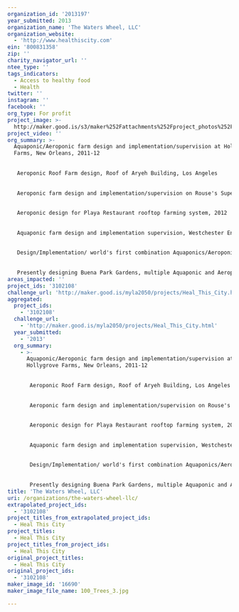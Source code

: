 ```yaml
---
organization_id: '2013197'
year_submitted: 2013
organization_name: 'The Waters Wheel, LLC'
organization_website:
  - 'http://www.healthiscity.com'
ein: '800831358'
zip: ''
charity_navigator_url: ''
ntee_type: ''
tags_indicators:
  - Access to healthy food
  - Health
twitter: ''
instagram: ''
facebook: ''
org_type: For profit
project_image: >-
  http://maker.good.is/s3/maker%252Fattachments%252Fproject_photos%252Fimages%252F16690%252Fdisplay%252F100_Trees_3.jpg=c570x385
project_video: ''
org_summary: >-
  Aquaponic/Aeroponic farm design and implementation/supervision at Hollygrove
  Farms, New Orleans, 2011-12
   
   
   Aeroponic Roof Farm design, Roof of Aryeh Building, Los Angeles
   
   
   Aeroponic farm design and implementation/supervision on Rouse's Supermarket roof, New Orleans "Roots on the Rooftop", 2012
   
   
   Aeroponic design for Playa Restaurant rooftop farming system, 2012
   
   
   Aquaponic farm design and implementation supervision, Westchester Enriched Science Magnets High School, Los Angeles 2012-13
   
   
   Design/Implementation/ world's first combination Aquaponics/Aeroponics TowerGarden w/ fish-derived nutrient, 2013
   
   
   Presently designing Buena Park Gardens, multiple Aquaponic and Aeroponic greenhouses on 10 acres under power-line easement, Knott Ave., Buena Park
areas_impacted: ''
project_ids: '3102108'
challenge_url: 'http://maker.good.is/myla2050/projects/Heal_This_City.html'
aggregated:
  project_ids:
    - '3102108'
  challenge_url:
    - 'http://maker.good.is/myla2050/projects/Heal_This_City.html'
  year_submitted:
    - '2013'
  org_summary:
    - >-
      Aquaponic/Aeroponic farm design and implementation/supervision at
      Hollygrove Farms, New Orleans, 2011-12
       
       
       Aeroponic Roof Farm design, Roof of Aryeh Building, Los Angeles
       
       
       Aeroponic farm design and implementation/supervision on Rouse's Supermarket roof, New Orleans "Roots on the Rooftop", 2012
       
       
       Aeroponic design for Playa Restaurant rooftop farming system, 2012
       
       
       Aquaponic farm design and implementation supervision, Westchester Enriched Science Magnets High School, Los Angeles 2012-13
       
       
       Design/Implementation/ world's first combination Aquaponics/Aeroponics TowerGarden w/ fish-derived nutrient, 2013
       
       
       Presently designing Buena Park Gardens, multiple Aquaponic and Aeroponic greenhouses on 10 acres under power-line easement, Knott Ave., Buena Park
title: 'The Waters Wheel, LLC'
uri: /organizations/the-waters-wheel-llc/
extrapolated_project_ids:
  - '3102108'
project_titles_from_extrapolated_project_ids:
  - Heal This City
project_titles:
  - Heal This City
project_titles_from_project_ids:
  - Heal This City
original_project_titles:
  - Heal This City
original_project_ids:
  - '3102108'
maker_image_id: '16690'
maker_image_file_name: 100_Trees_3.jpg

---
```

